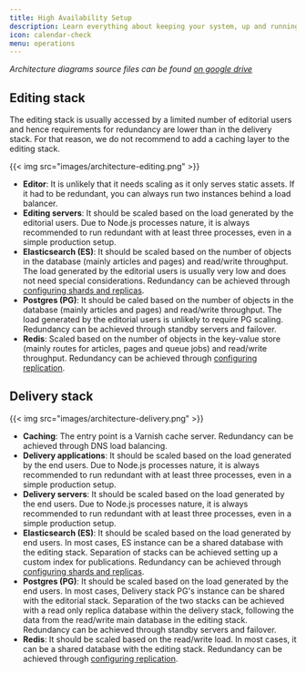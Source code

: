 ```yaml
---
title: High Availability Setup
description: Learn everything about keeping your system, up and running.
icon: calendar-check
menu: operations
---
```


_Architecture diagrams source files can be found [on google drive](https://docs.google.com/document/d/1TQhW3HtzurI78kinxUCqf5OxG3RSoiEURXEn4AIztP0/edit#heading=h.snjxmn1ywzn)_

## Editing stack

The editing stack is usually accessed by a limited number of editorial users and hence requirements for redundancy are lower than in the delivery stack. For that reason, we do not recommend to add a caching layer to the editing stack.

{{< img src="images/architecture-editing.png" >}}

- **Editor**: It is unlikely that it needs scaling as it only serves static assets. If it had to be redundant, you can always run two instances behind a load balancer.
- **Editing servers**: It should be scaled based on the load generated by the editorial users. Due to Node.js processes nature, it is always recommended to run redundant with at least three processes, even in a simple production setup.
- **Elasticsearch (ES)**: It should be scaled based on the number of objects in the database (mainly articles and pages) and read/write throughput. The load generated by the editorial users is usually very low and does not need special considerations. Redundancy can be achieved through [configuring shards and replicas](https://www.elastic.co/guide/en/elasticsearch/guide/current/scale.html).
- **Postgres (PG)**: It should be caled based on the number of objects in the database (mainly articles and pages) and read/write throughput. The load generated by the editorial users is unlikely to require PG scaling. Redundancy can be achieved through standby servers and failover.
- **Redis**: Scaled based on the number of objects in the key-value store (mainly routes for articles, pages and queue jobs) and read/write throughput. Redundancy can be achieved through [configuring replication](https://redis.io/topics/replication).

## Delivery stack

{{< img src="images/architecture-delivery.png" >}}

- **Caching**: The entry point is a Varnish cache server. Redundancy can be achieved through DNS load balancing.
- **Delivery applications**: It should be scaled based on the load generated by the end users. Due to Node.js processes nature, it is always recommended to run redundant with at least three processes, even in a simple production setup.
- **Delivery servers**: It should be scaled based on the load generated by the end users. Due to Node.js processes nature, it is always recommended to run redundant with at least three processes, even in a simple production setup.
- **Elasticsearch (ES)**: It should be scaled based on the load generated by end users. In most cases, ES instance can be a shared database with the editing stack. Separation of stacks can be achieved setting up a custom index for publications. Redundancy can be achieved through [configuring shards and replicas](https://www.elastic.co/guide/en/elasticsearch/guide/current/scale.html).
- **Postgres (PG)**: It should be scaled based on the load generated by the end users. In most cases, Delivery stack PG's instance can be shared with the editorial stack. Separation of the two stacks can be achieved with a read only replica database within the delivery stack, following the data from the read/write main database in the editing stack. Redundancy can be achieved through standby servers and failover.
- **Redis**: It should be scaled based on the read/write load. In most cases, it can be a shared database with the editing stack. Redundancy can be achieved through [configuring replication](https://redis.io/topics/replication).
